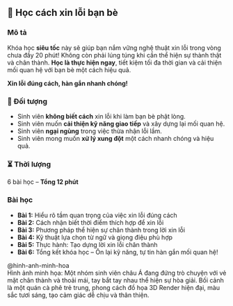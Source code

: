 ## 📌 Học cách xin lỗi bạn bè

### Mô tả
Khóa học **siêu tốc** này sẽ giúp bạn nắm vững nghệ thuật xin lỗi trong vòng chưa đầy 20 phút! Không còn phải lúng túng khi cần thể hiện sự thành thật và chân thành. **Học là thực hiện ngay**, tiết kiệm tối đa thời gian và cải thiện mối quan hệ với bạn bè một cách hiệu quả.  

**Xin lỗi đúng cách, hàn gắn nhanh chóng!**

### 🎯 Đối tượng
- Sinh viên **không biết cách** xin lỗi khi làm bạn bè phật lòng.
- Sinh viên muốn **cải thiện kỹ năng giao tiếp** và xây dựng lại mối quan hệ.
- Sinh viên **ngại ngùng** trong việc thừa nhận lỗi lầm.
- Sinh viên mong muốn **xử lý xung đột** một cách nhanh chóng và hiệu quả.

### ⏳ Thời lượng
6 bài học – **Tổng 12 phút**

### Bài học
- **Bài 1:** Hiểu rõ tầm quan trọng của việc xin lỗi đúng cách
- **Bài 2:** Cách nhận biết thời điểm thích hợp để xin lỗi
- **Bài 3:** Phương pháp thể hiện sự chân thành trong lời xin lỗi
- **Bài 4:** Kỹ thuật lựa chọn từ ngữ và giọng điệu phù hợp
- **Bài 5:** Thực hành: Tạo dựng lời xin lỗi chân thành
- **Bài 6:** Tổng kết khóa học – Ôn lại kỹ năng, tự tin hàn gắn mối quan hệ!

@hinh-anh-minh-hoa  
Hình ảnh minh họa: Một nhóm sinh viên châu Á đang đứng trò chuyện với vẻ mặt chân thành và thoải mái, tay bắt tay nhau thể hiện sự hòa giải. Bối cảnh là một quán cà phê trẻ trung, phong cách đồ họa 3D Render hiện đại, màu sắc tươi sáng, tạo cảm giác dễ chịu và thân thiện.